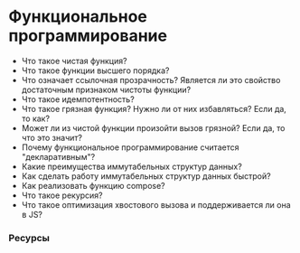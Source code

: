 # Функциональное программирование

* Что такое чистая функция?
* Что такое функции высшего порядка?
* Что означает ссылочная прозрачность? Является ли это свойство достаточным признаком чистоты функции?
* Что такое идемпотентность?
* Что такое грязная функция? Нужно ли от них избавляться? Если да, то как?
* Может ли из чистой функции произойти вызов грязной? Если да, то что это значит?
* Почему функциональное программирование считается "декларативным"?
* Какие преимущества иммутабельных структур данных?
* Как сделать работу иммутабельных структур данных быстрой?
* Как реализовать функцию compose?
* Что такое рекурсия?
* Что такое оптимизация хвостового вызова и поддерживается ли она в JS?


### Ресурсы
